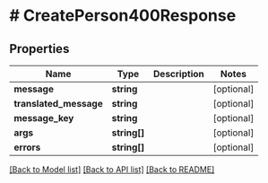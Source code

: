 # # CreatePerson400Response

## Properties

Name | Type | Description | Notes
------------ | ------------- | ------------- | -------------
**message** | **string** |  | [optional]
**translated_message** | **string** |  | [optional]
**message_key** | **string** |  | [optional]
**args** | **string[]** |  | [optional]
**errors** | **string[]** |  | [optional]

[[Back to Model list]](../../README.md#models) [[Back to API list]](../../README.md#endpoints) [[Back to README]](../../README.md)
